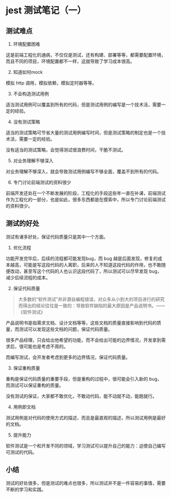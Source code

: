 # jest 测试笔记（一）

## 测试难点

1. 环境配置困难

这是前端工程化的通病，不仅仅是测试，还有构建、部署等等，都需要配置环境，而且不同的项目，环境配置都不一样，这就导致了学习成本很高。

2. 知道如何mock

模拟 http 调用，模拟依赖，模拟定时器等等。

3. 不会构造测试用例

适当测试用例可以覆盖到所有的代码，但是测试用例的编写是一个技术活，需要一定的经验。

4. 没有测试策略

适当的测试策略可节省大量的测试用例编写时间，但是测试策略的制定也是一个技术活，需要一定的经验。

没有适当的测试策略，会觉得测试很浪费时间，干脆不测试。

5. 对业务理解不够深入

对业务理解不够深入，就会导致测试用例编写不够全面，覆盖不到所有的代码。

6. 专门讨论前端测试的资料很少

前端开发还处在一个不断发展的阶段，工程化的手段这些年一直在补课，前端测试作为工程化的一部分，也是如此，很多东西都是在摸索中，所以专门讨论前端测试的资料很少。

## 测试的好处

测试有诸多好处，保证代码质量只是其中一个方面。

1. 优化流程

功能开发完毕后，后续的流程都可能发现bug，而 bug 越是后面发现，修复的成本越高，可能是写这段代码的人离职，后来的人不知道这段代码的作用，也不敢随便改动，甚至写这个代码的人也认识这段代码了，所以测试可以尽早发现 bug，减少后续流程的成本。

2. 保证代码质量

> 大多数的“软件测试”并非源自编程错误，对众多从小到大的项目进行的研究而得出的结论往往是一致的：导致软件缺陷的最大原因是产品说明书。——《软件测试》

产品说明书是指需求文档、设计文档等等，这些文档的质量直接影响到代码的质量，而测试可以发现这些文档的问题，保证代码质量。

很多产品经理，只会给出他希望的功能，而不会给出可能的边界情况，开发拿到需求后，很可能也是考虑不周的。

而编写测试，会开发者考虑到更多的边界情况，保证代码质量。

3. 保证重构质量

重构是保证代码质量的重要手段，但是重构的过程中，很可能会引入新的 bug，而测试可以保证重构的质量。

没有测试的保证，大家都不敢优化，不敢动代码，能不动就不动，能跑就行。

4. 用例即文档

测试用例是对代码的使用方式的描述，而且是最直观的描述，所以测试用例是最好的文档。

5. 提升能力

软件测试是一个和开发不同的领域，学习测试可以提升自己的能力：迫使自己编写可测试的代码。

## 小结

测试的好处很多，但是测试的难点也很多，所以测试并不是一件容易的事情，需要不断的学习和实践。
